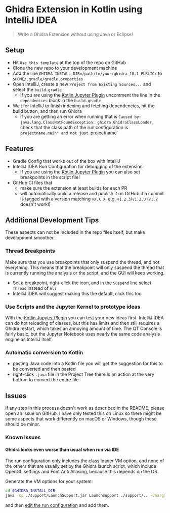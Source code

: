 # Ghidra Extension in Kotlin using IntelliJ IDEA

> Write a Ghidra Extension without using Java or Eclipse!

## Setup

* Hit `Use this template` at the top of the repo on GitHub
* Clone the new repo to your development machine
* Add the line `GHIDRA_INSTALL_DIR=/path/to/your/ghidra_10.1_PUBLIC/` to `$HOME/.gradle/gradle.properties`
* Open IntelliJ, create a new `Project from Existing Sources...` and select the `build.gradle`
  * If you are using the [Kotlin Jupyter Plugin](https://github.com/GhidraJupyter/ghidra-jupyter-kotlin) uncomment the line in the `dependencies` block in the `build.gradle`
* Wait for IntelliJ to finish indexing and fetching dependencies, hit the build button, and then run Ghidra
  * if you are getting an error when running that is `Caused by: java.lang.ClassNotFoundException: ghidra.GhidraClassLoader`, check that the class path of the run configuration is `projectname.main" and not just `projectname`

## Features

* Gradle Config that works out of the box with IntelliJ
* IntelliJ IDEA Run Configuration for debugging of the extension
  * If you are using the [Kotlin Jupyter Plugin](https://github.com/GhidraJupyter/ghidra-jupyter-kotlin) you can also set breakpoints in the script file!
* GitHub CI files that
  * make sure the extension at least builds for each PR
  * will automatically build a release and publish it on GitHub if a commit is tagged with a version matching `vX.X.X`, e.g. `v1.2.3`/`v1.2.0` (`v1.2` doesn't work!)
  

## Additional Development Tips

These aspects can not be included in the repo files itself, but make development smoother.

### Thread Breakpoints

Make sure that you use breakpoints that only suspend the thread, and not everything.
This means that the breakpoint will only suspend the thread that is currently running the analysis or the script,
and the GUI will keep working.
  * Set a breakpoint, right-click the icon, and in the `Suspend` line select `Thread` instead of `All`
  * IntelliJ IDEA will suggest making this the default, click this too


### Use Scripts and the Jupyter Kernel to prototype ideas

With the [Kotlin Jupyter Plugin](https://github.com/GhidraJupyter/ghidra-jupyter-kotlin) you can test your new ideas first.
IntelliJ IDEA can do hot reloading of classes, but this has limits and then still requires a Ghidra restart,
which takes an annoying amount of time. The QT Console is fairly basic, but the Jupyter Notebook uses nearly the same
code analysis engine as IntelliJ itself.

### Automatic conversion to Kotlin

* pasting Java code into a Kotlin file you will get the suggestion for this to be converted and then pasted
* right-click `.java` file in the Project Tree there is an action at the very bottom to convert the entire file


## Issues

If any step in this process doesn't work as described in the README, please open an issue on GitHub.
I have only tested this on Linux so there might be some aspects that work differently on macOS or Windows, though these
should be minor.


### Known issues

#### Ghidra looks even worse than usual when run via IDE

The run configuration only includes the class loader VM option, and none of the others that are usually set by the
Ghidra launch script, which include OpenGL settings and Font Anti Aliasing, because this depends on the OS.

Generate the VM options for your system:
```sh
cd $GHIDRA_INSTALL_DIR
java -cp ./support/LaunchSupport.jar LaunchSupport ./support/.. -vmargs
```

and then [edit the run configuration](https://www.jetbrains.com/help/idea/run-debug-configuration.html) and add them.
